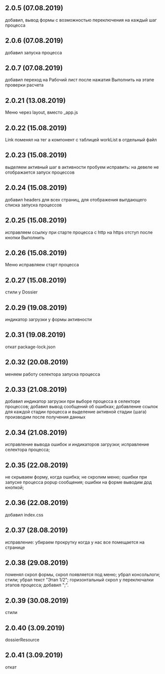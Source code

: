 ## 2.0.5 (07.08.2019)
добавил, вывод формы с возможностью переключения на каждый шаг процесса

## 2.0.6 (07.08.2019)
добавил запуска процесса

## 2.0.7 (07.08.2019)
добавил переход на Рабочий лист после нажатия Выполнить на этапе проверки расчета

## 2.0.21 (13.08.2019)
Меню через layout, вместо _app.js

## 2.0.22 (15.08.2019)
Link поменял на тег а
компонент с таблицей workList в отдельный файл

## 2.0.23 (15.08.2019)
выделяем активный шаг в активности
пробуем исправить: на девеле не отображается запуск процессов

## 2.0.24 (15.08.2019)
добавил headers для всех страниц, для отображения выпдающего списка запуска процессов

## 2.0.25 (15.08.2019)
исправляем ссылку при старте процесса с http на https
отступ после кнопки Выполнить

## 2.0.26 (15.08.2019)
Меню
исправляем старт процесса

## 2.0.27 (15.08.2019)
стили у Dossier

## 2.0.29 (19.08.2019)
индикатор загрузки у формы активности

## 2.0.31 (19.08.2019)
откат package-lock.json

## 2.0.32 (20.08.2019)
меняем работу селектора запуска процесса

## 2.0.33 (21.08.2019)
добавил индикатор загрузки при выборе процесса в селекторе процессов;
добавил вывод сообщений об ошибках;
добавление ссылок для каждой стадии процесса и выделение активной стадии (шага) производим после получения данных

## 2.0.34 (21.08.2019)
исправление вывода ошибок и индикаторов загрузки;
исправление селектора процесса;

## 2.0.35 (22.08.2019)
не скрываем форму, когда ошибка;
не скролим меню; ошибки при запуске процесса popup сообщения;
ошибки на форме выводим дод кнопкой;

## 2.0.36 (22.08.2019)
добавил index.css

## 2.0.37 (28.08.2019)
исправление: убираем прокрутку когда у нас все помещается на странице

## 2.0.38 (29.08.2019)
поменял скрол формы, скрол появляется под меню;
убрал консольлоги; стили; убрал текст "Этап 1/2";
горизонтальный скрол у переключалки этапов процесса;
добавил ";".

## 2.0.39 (30.08.2019)
стили

## 2.0.40 (3.09.2019)
dossierResource

## 2.0.41 (3.09.2019)
откат
